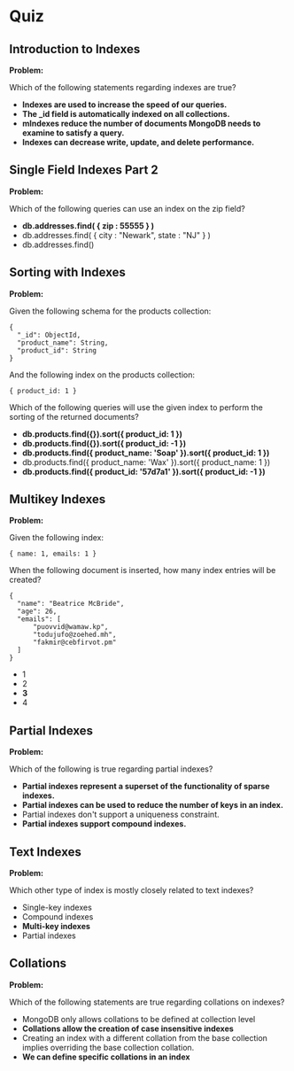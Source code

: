 # Quiz

## Introduction to Indexes

**Problem:**

Which of the following statements regarding indexes are true?

- **Indexes are used to increase the speed of our queries.**
- **The _id field is automatically indexed on all collections.**
- **mIndexes reduce the number of documents MongoDB needs to examine to satisfy a query.**
- **Indexes can decrease write, update, and delete performance.**

## Single Field Indexes Part 2

**Problem:**

Which of the following queries can use an index on the zip field?

- **db.addresses.find( { zip : 55555 } )**
- db.addresses.find( { city : "Newark", state : "NJ" } )
- db.addresses.find()

## Sorting with Indexes

**Problem:**

Given the following schema for the products collection:

```
{
  "_id": ObjectId,
  "product_name": String,
  "product_id": String
}
```

And the following index on the products collection:

```
{ product_id: 1 }
```

Which of the following queries will use the given index to perform the sorting of the returned documents?

- **db.products.find({}).sort({ product_id: 1 })**
- **db.products.find({}).sort({ product_id: -1 })**
- **db.products.find({ product_name: 'Soap' }).sort({ product_id: 1 })**
- db.products.find({ product_name: 'Wax' }).sort({ product_name: 1 })
- **db.products.find({ product_id: '57d7a1' }).sort({ product_id: -1 })**

## Multikey Indexes

**Problem:**

Given the following index:

```
{ name: 1, emails: 1 }
```
When the following document is inserted, how many index entries will be created?

```
{
  "name": "Beatrice McBride",
  "age": 26,
  "emails": [
      "puovvid@wamaw.kp",
      "todujufo@zoehed.mh",
      "fakmir@cebfirvot.pm"
  ]
}
```

- 1
- 2
- **3**
- 4

## Partial Indexes

**Problem:**

Which of the following is true regarding partial indexes?

- **Partial indexes represent a superset of the functionality of sparse indexes.**
- **Partial indexes can be used to reduce the number of keys in an index.**
- Partial indexes don't support a uniqueness constraint.
- **Partial indexes support compound indexes.**

## Text Indexes

**Problem:**

Which other type of index is mostly closely related to text indexes?

- Single-key indexes
- Compound indexes
- **Multi-key indexes**
- Partial indexes

## Collations

**Problem:**

Which of the following statements are true regarding collations on indexes?

- MongoDB only allows collations to be defined at collection level
- **Collations allow the creation of case insensitive indexes**
- Creating an index with a different collation from the base collection implies overriding the base collection collation.
- **We can define specific collations in an index**
